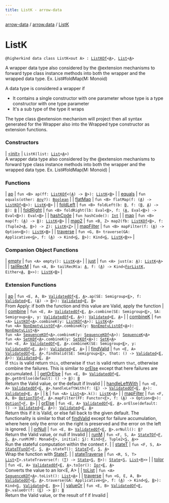```yaml
---
title: ListK - arrow-data
---
```


[arrow-data](../../index.html) / [arrow.data](../index.html) / [ListK](./index.html)

# ListK

`@higherkind data class ListK<out A> : `[`ListKOf`](../-list-k-of.html)`<`[`A`](index.html#A)`>, `[`List`](https://kotlinlang.org/api/latest/jvm/stdlib/kotlin.collections/-list/index.html)`<`[`A`](index.html#A)`>`

A wrapper data type also considered by the @extension mechanisms to forward type class
instance methods into both the wrapper and the wrapped data type. Ex. List#foldMap(M: Monoid)

A data type is considered a wrapper if

* It contains a single constructor with one parameter whose type is a type constructor with one type parameter
* It's a sub type of the type it wraps

The type class @extension mechanism will project then all syntax generated for the Wrapper also into the Wrapped
type constructor as extension functions.

### Constructors

| [&lt;init&gt;](-init-.html) | `ListK(list: `[`List`](https://kotlinlang.org/api/latest/jvm/stdlib/kotlin.collections/-list/index.html)`<`[`A`](index.html#A)`>)`<br>A wrapper data type also considered by the @extension mechanisms to forward type class instance methods into both the wrapper and the wrapped data type. Ex. List#foldMap(M: Monoid) |

### Functions

| [ap](ap.html) | `fun <B> ap(ff: `[`ListKOf`](../-list-k-of.html)`<(`[`A`](index.html#A)`) -> `[`B`](ap.html#B)`>): `[`ListK`](./index.html)`<`[`B`](ap.html#B)`>` |
| [equals](equals.html) | `fun equals(other: `[`Any`](https://kotlinlang.org/api/latest/jvm/stdlib/kotlin/-any/index.html)`?): `[`Boolean`](https://kotlinlang.org/api/latest/jvm/stdlib/kotlin/-boolean/index.html) |
| [flatMap](flat-map.html) | `fun <B> flatMap(f: (`[`A`](index.html#A)`) -> `[`ListKOf`](../-list-k-of.html)`<`[`B`](flat-map.html#B)`>): `[`ListK`](./index.html)`<`[`B`](flat-map.html#B)`>` |
| [foldLeft](fold-left.html) | `fun <B> foldLeft(b: `[`B`](fold-left.html#B)`, f: (`[`B`](fold-left.html#B)`, `[`A`](index.html#A)`) -> `[`B`](fold-left.html#B)`): `[`B`](fold-left.html#B) |
| [foldRight](fold-right.html) | `fun <B> foldRight(lb: Eval<`[`B`](fold-right.html#B)`>, f: (`[`A`](index.html#A)`, Eval<`[`B`](fold-right.html#B)`>) -> Eval<`[`B`](fold-right.html#B)`>): Eval<`[`B`](fold-right.html#B)`>` |
| [hashCode](hash-code.html) | `fun hashCode(): `[`Int`](https://kotlinlang.org/api/latest/jvm/stdlib/kotlin/-int/index.html) |
| [map](map.html) | `fun <B> map(f: (`[`A`](index.html#A)`) -> `[`B`](map.html#B)`): `[`ListK`](./index.html)`<`[`B`](map.html#B)`>` |
| [map2](map2.html) | `fun <B, Z> map2(fb: `[`ListKOf`](../-list-k-of.html)`<`[`B`](map2.html#B)`>, f: (Tuple2<`[`A`](index.html#A)`, `[`B`](map2.html#B)`>) -> `[`Z`](map2.html#Z)`): `[`ListK`](./index.html)`<`[`Z`](map2.html#Z)`>` |
| [mapFilter](map-filter.html) | `fun <B> mapFilter(f: (`[`A`](index.html#A)`) -> Option<`[`B`](map-filter.html#B)`>): `[`ListK`](./index.html)`<`[`B`](map-filter.html#B)`>` |
| [traverse](traverse.html) | `fun <G, B> traverse(GA: Applicative<`[`G`](traverse.html#G)`>, f: (`[`A`](index.html#A)`) -> Kind<`[`G`](traverse.html#G)`, `[`B`](traverse.html#B)`>): Kind<`[`G`](traverse.html#G)`, `[`ListK`](./index.html)`<`[`B`](traverse.html#B)`>>` |

### Companion Object Functions

| [empty](empty.html) | `fun <A> empty(): `[`ListK`](./index.html)`<`[`A`](empty.html#A)`>` |
| [just](just.html) | `fun <A> just(a: `[`A`](just.html#A)`): `[`ListK`](./index.html)`<`[`A`](just.html#A)`>` |
| [tailRecM](tail-rec-m.html) | `fun <A, B> tailRecM(a: `[`A`](tail-rec-m.html#A)`, f: (`[`A`](tail-rec-m.html#A)`) -> Kind<`[`ForListK`](../-for-list-k.html)`, Either<`[`A`](tail-rec-m.html#A)`, `[`B`](tail-rec-m.html#B)`>>): `[`ListK`](./index.html)`<`[`B`](tail-rec-m.html#B)`>` |

### Extension Functions

| [ap](../arrow.-kind/ap.html) | `fun <E, A, B> `[`ValidatedOf`](../-validated-of.html)`<`[`E`](../arrow.-kind/ap.html#E)`, `[`A`](../arrow.-kind/ap.html#A)`>.ap(SE: Semigroup<`[`E`](../arrow.-kind/ap.html#E)`>, f: `[`Validated`](../-validated/index.html)`<`[`E`](../arrow.-kind/ap.html#E)`, (`[`A`](../arrow.-kind/ap.html#A)`) -> `[`B`](../arrow.-kind/ap.html#B)`>): `[`Validated`](../-validated/index.html)`<`[`E`](../arrow.-kind/ap.html#E)`, `[`B`](../arrow.-kind/ap.html#B)`>`<br>From Apply: if both the function and this value are Valid, apply the function |
| [combine](../arrow.-kind/combine.html) | `fun <E, A> `[`ValidatedOf`](../-validated-of.html)`<`[`E`](../arrow.-kind/combine.html#E)`, `[`A`](../arrow.-kind/combine.html#A)`>.combine(SE: Semigroup<`[`E`](../arrow.-kind/combine.html#E)`>, SA: Semigroup<`[`A`](../arrow.-kind/combine.html#A)`>, y: `[`ValidatedOf`](../-validated-of.html)`<`[`E`](../arrow.-kind/combine.html#E)`, `[`A`](../arrow.-kind/combine.html#A)`>): `[`Validated`](../-validated/index.html)`<`[`E`](../arrow.-kind/combine.html#E)`, `[`A`](../arrow.-kind/combine.html#A)`>` |
| [combineK](../arrow.-kind/combine-k.html) | `fun <A> `[`ListKOf`](../-list-k-of.html)`<`[`A`](../arrow.-kind/combine-k.html#A)`>.combineK(y: `[`ListKOf`](../-list-k-of.html)`<`[`A`](../arrow.-kind/combine-k.html#A)`>): `[`ListK`](./index.html)`<`[`A`](../arrow.-kind/combine-k.html#A)`>`<br>`fun <A> `[`NonEmptyListOf`](../-non-empty-list-of.html)`<`[`A`](../arrow.-kind/combine-k.html#A)`>.combineK(y: `[`NonEmptyListOf`](../-non-empty-list-of.html)`<`[`A`](../arrow.-kind/combine-k.html#A)`>): `[`NonEmptyList`](../-non-empty-list/index.html)`<`[`A`](../arrow.-kind/combine-k.html#A)`>`<br>`fun <A> `[`SequenceKOf`](../-sequence-k-of.html)`<`[`A`](../arrow.-kind/combine-k.html#A)`>.combineK(y: `[`SequenceKOf`](../-sequence-k-of.html)`<`[`A`](../arrow.-kind/combine-k.html#A)`>): `[`SequenceK`](../-sequence-k/index.html)`<`[`A`](../arrow.-kind/combine-k.html#A)`>`<br>`fun <A> `[`SetKOf`](../-set-k-of.html)`<`[`A`](../arrow.-kind/combine-k.html#A)`>.combineK(y: `[`SetKOf`](../-set-k-of.html)`<`[`A`](../arrow.-kind/combine-k.html#A)`>): `[`SetK`](../-set-k/index.html)`<`[`A`](../arrow.-kind/combine-k.html#A)`>`<br>`fun <E, A> `[`ValidatedOf`](../-validated-of.html)`<`[`E`](../arrow.-kind/combine-k.html#E)`, `[`A`](../arrow.-kind/combine-k.html#A)`>.combineK(SE: Semigroup<`[`E`](../arrow.-kind/combine-k.html#E)`>, y: `[`ValidatedOf`](../-validated-of.html)`<`[`E`](../arrow.-kind/combine-k.html#E)`, `[`A`](../arrow.-kind/combine-k.html#A)`>): `[`Validated`](../-validated/index.html)`<`[`E`](../arrow.-kind/combine-k.html#E)`, `[`A`](../arrow.-kind/combine-k.html#A)`>` |
| [findValid](../arrow.-kind/find-valid.html) | `fun <E, A> `[`ValidatedOf`](../-validated-of.html)`<`[`E`](../arrow.-kind/find-valid.html#E)`, `[`A`](../arrow.-kind/find-valid.html#A)`>.findValid(SE: Semigroup<`[`E`](../arrow.-kind/find-valid.html#E)`>, that: () -> `[`Validated`](../-validated/index.html)`<`[`E`](../arrow.-kind/find-valid.html#E)`, `[`A`](../arrow.-kind/find-valid.html#A)`>): `[`Validated`](../-validated/index.html)`<`[`E`](../arrow.-kind/find-valid.html#E)`, `[`A`](../arrow.-kind/find-valid.html#A)`>`<br>If `this` is valid return `this`, otherwise if `that` is valid return `that`, otherwise combine the failures. This is similar to [orElse](../arrow.-kind/or-else.html) except that here failures are accumulated. |
| [getOrElse](../arrow.-kind/get-or-else.html) | `fun <E, B> `[`ValidatedOf`](../-validated-of.html)`<`[`E`](../arrow.-kind/get-or-else.html#E)`, `[`B`](../arrow.-kind/get-or-else.html#B)`>.getOrElse(default: () -> `[`B`](../arrow.-kind/get-or-else.html#B)`): `[`B`](../arrow.-kind/get-or-else.html#B)<br>Return the Valid value, or the default if Invalid |
| [handleLeftWith](../arrow.-kind/handle-left-with.html) | `fun <E, A> `[`ValidatedOf`](../-validated-of.html)`<`[`E`](../arrow.-kind/handle-left-with.html#E)`, `[`A`](../arrow.-kind/handle-left-with.html#A)`>.handleLeftWith(f: (`[`E`](../arrow.-kind/handle-left-with.html#E)`) -> `[`ValidatedOf`](../-validated-of.html)`<`[`E`](../arrow.-kind/handle-left-with.html#E)`, `[`A`](../arrow.-kind/handle-left-with.html#A)`>): `[`Validated`](../-validated/index.html)`<`[`E`](../arrow.-kind/handle-left-with.html#E)`, `[`A`](../arrow.-kind/handle-left-with.html#A)`>` |
| [k](../kotlin.collections.-list/k.html) | `fun <A> `[`List`](https://kotlinlang.org/api/latest/jvm/stdlib/kotlin.collections/-list/index.html)`<`[`A`](../kotlin.collections.-list/k.html#A)`>.k(): `[`ListK`](./index.html)`<`[`A`](../kotlin.collections.-list/k.html#A)`>` |
| [mapFilter](../arrow.-kind/map-filter.html) | `fun <F, A, B> `[`OptionTOf`](../-option-t-of.html)`<`[`F`](../arrow.-kind/map-filter.html#F)`, `[`A`](../arrow.-kind/map-filter.html#A)`>.mapFilter(FF: Functor<`[`F`](../arrow.-kind/map-filter.html#F)`>, f: (`[`A`](../arrow.-kind/map-filter.html#A)`) -> Option<`[`B`](../arrow.-kind/map-filter.html#B)`>): `[`OptionT`](../-option-t/index.html)`<`[`F`](../arrow.-kind/map-filter.html#F)`, `[`B`](../arrow.-kind/map-filter.html#B)`>` |
| [orElse](../arrow.-kind/or-else.html) | `fun <E, A> `[`ValidatedOf`](../-validated-of.html)`<`[`E`](../arrow.-kind/or-else.html#E)`, `[`A`](../arrow.-kind/or-else.html#A)`>.orElse(default: () -> `[`Validated`](../-validated/index.html)`<`[`E`](../arrow.-kind/or-else.html#E)`, `[`A`](../arrow.-kind/or-else.html#A)`>): `[`Validated`](../-validated/index.html)`<`[`E`](../arrow.-kind/or-else.html#E)`, `[`A`](../arrow.-kind/or-else.html#A)`>`<br>Return this if it is Valid, or else fall back to the given default. The functionality is similar to that of [findValid](../arrow.-kind/find-valid.html) except for failure accumulation, where here only the error on the right is preserved and the error on the left is ignored. |
| [orNull](../arrow.-kind/or-null.html) | `fun <E, B> `[`ValidatedOf`](../-validated-of.html)`<`[`E`](../arrow.-kind/or-null.html#E)`, `[`B`](../arrow.-kind/or-null.html#B)`>.orNull(): `[`B`](../arrow.-kind/or-null.html#B)`?`<br>Return the Valid value, or null if Invalid |
| [runM](../arrow.-kind/run-m.html) | `fun <F, S, A> `[`StateTOf`](../-state-t-of.html)`<`[`F`](../arrow.-kind/run-m.html#F)`, `[`S`](../arrow.-kind/run-m.html#S)`, `[`A`](../arrow.-kind/run-m.html#A)`>.runM(MF: Monad<`[`F`](../arrow.-kind/run-m.html#F)`>, initial: `[`S`](../arrow.-kind/run-m.html#S)`): Kind<`[`F`](../arrow.-kind/run-m.html#F)`, Tuple2<`[`S`](../arrow.-kind/run-m.html#S)`, `[`A`](../arrow.-kind/run-m.html#A)`>>`<br>Run the stateful computation within the context `F`. |
| [stateT](../arrow.-kind/state-t.html) | `fun <F, S, A> `[`StateTFunOf`](../-state-t-fun-of.html)`<`[`F`](../arrow.-kind/state-t.html#F)`, `[`S`](../arrow.-kind/state-t.html#S)`, `[`A`](../arrow.-kind/state-t.html#A)`>.stateT(): `[`StateT`](../-state-t/index.html)`<`[`F`](../arrow.-kind/state-t.html#F)`, `[`S`](../arrow.-kind/state-t.html#S)`, `[`A`](../arrow.-kind/state-t.html#A)`>`<br>Wrap the function with [StateT](../-state-t/index.html). |
| [stateTraverse](../kotlin.collections.-list/state-traverse.html) | `fun <R, S, T> `[`List`](https://kotlinlang.org/api/latest/jvm/stdlib/kotlin.collections/-list/index.html)`<`[`T`](../kotlin.collections.-list/state-traverse.html#T)`>.stateTraverse(f: (`[`T`](../kotlin.collections.-list/state-traverse.html#T)`) -> `[`State`](../-state.html)`<`[`S`](../kotlin.collections.-list/state-traverse.html#S)`, `[`R`](../kotlin.collections.-list/state-traverse.html#R)`>): `[`State`](../-state.html)`<`[`S`](../kotlin.collections.-list/state-traverse.html#S)`, `[`List`](https://kotlinlang.org/api/latest/jvm/stdlib/kotlin.collections/-list/index.html)`<`[`R`](../kotlin.collections.-list/state-traverse.html#R)`>>` |
| [toIor](../arrow.-kind/to-ior.html) | `fun <E, A> `[`ValidatedOf`](../-validated-of.html)`<`[`E`](../arrow.-kind/to-ior.html#E)`, `[`A`](../arrow.-kind/to-ior.html#A)`>.toIor(): `[`Ior`](../-ior/index.html)`<`[`E`](../arrow.-kind/to-ior.html#E)`, `[`A`](../arrow.-kind/to-ior.html#A)`>`<br>Converts the value to an Ior&lt;E, A&gt; |
| [toList](../arrow.-kind/to-list.html) | `fun <A> `[`SequenceKOf`](../-sequence-k-of.html)`<`[`A`](../arrow.-kind/to-list.html#A)`>.toList(): `[`List`](https://kotlinlang.org/api/latest/jvm/stdlib/kotlin.collections/-list/index.html)`<`[`A`](../arrow.-kind/to-list.html#A)`>` |
| [traverse](../arrow.-kind/traverse.html) | `fun <G, E, A, B> `[`ValidatedOf`](../-validated-of.html)`<`[`E`](../arrow.-kind/traverse.html#E)`, `[`A`](../arrow.-kind/traverse.html#A)`>.traverse(GA: Applicative<`[`G`](../arrow.-kind/traverse.html#G)`>, f: (`[`A`](../arrow.-kind/traverse.html#A)`) -> Kind<`[`G`](../arrow.-kind/traverse.html#G)`, `[`B`](../arrow.-kind/traverse.html#B)`>): Kind<`[`G`](../arrow.-kind/traverse.html#G)`, `[`Validated`](../-validated/index.html)`<`[`E`](../arrow.-kind/traverse.html#E)`, `[`B`](../arrow.-kind/traverse.html#B)`>>` |
| [valueOr](../arrow.-kind/value-or.html) | `fun <E, B> `[`ValidatedOf`](../-validated-of.html)`<`[`E`](../arrow.-kind/value-or.html#E)`, `[`B`](../arrow.-kind/value-or.html#B)`>.valueOr(f: (`[`E`](../arrow.-kind/value-or.html#E)`) -> `[`B`](../arrow.-kind/value-or.html#B)`): `[`B`](../arrow.-kind/value-or.html#B)<br>Return the Valid value, or the result of f if Invalid |

